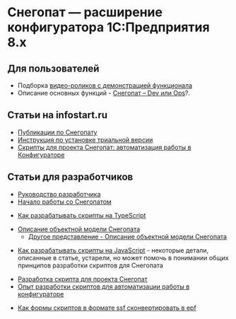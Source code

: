 # Снегопат — расширение конфигуратора 1С:Предприятия 8.х

## Для пользователей

* Подборка [видео-роликов с демонстрацией функционала](https://snegopat.ru/video/)
* Описание основных функций - [Снегопат – Dev или Ops](https://infostart.ru/1c/articles/1279858/)?.

## Статьи на infostart.ru

- [Публикации по Снегопату](https://infostart.ru/public/all/?public-filter[section_id][]=37409)
- [Инструкция по установке триальной версии](https://infostart.ru/1c/articles/1286412/)
- [Скрипты для проекта Снегопат: автоматизация работы в Конфигураторе](https://infostart.ru/1c/articles/104670/)

## Статьи для разработчиков

- [Руководство разработчика](/CONTRIBUTING.md)
- [Начало работы со Снегопатом](./00%20firststep.md)
* [Как разрабатывать скрипты на TypeScript](./10%20develop-start.md)
- [Описание объектной модели Снегопата](./99%20snegapi.md)
  - [Другое представление - Описание объектной модели Снегопата](./snegapi.markdown)

* [Как разрабатывать скрипты на JavaScript](https://infostart.ru/1c/articles/116665/) - некоторые детали, описанные в статье, устарели, но может помочь в понимании общих принципов разработки скриптов для Снегопата
- [Разработка скрипта для проекта Снегопат](https://infostart.ru/1c/articles/116665/)
- [Опыт разработки скриптов для автоматизации работы в конфигураторе](https://infostart.ru/1c/articles/331531/)
* [Как формы скриптов в формате ssf сконвертировать в epf](https://snegopat.ru/forum/viewtopic.php?f=3&t=850)
